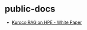 # public-docs

- [Kuroco RAG on HPE - White Paper](/KurocoRAG%20on%20HPE%20-%20White%20Paper%20v1.0.pdf)
